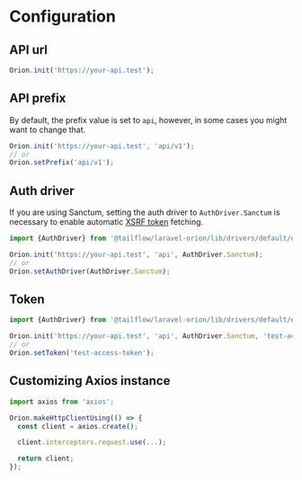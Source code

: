 # Configuration

## API url

```typescript
Orion.init('https://your-api.test');
```

## API prefix

By default, the prefix value is set to `api`, however, in some cases you might want to change that.

```typescript
Orion.init('https://your-api.test', 'api/v1');
// or
Orion.setPrefix('api/v1');
```

## Auth driver

If you are using Sanctum, setting the auth driver to `AuthDriver.Sanctum` is necessary to enable automatic [XSRF token](https://laravel.com/docs/8.x/sanctum#csrf-protection) fetching.

```typescript
import {AuthDriver} from '@tailflow/laravel-orion/lib/drivers/default/enums/authDriver';

Orion.init('https://your-api.test', 'api', AuthDriver.Sanctum);
// or
Orion.setAuthDriver(AuthDriver.Sanctum);
```

## Token

```typescript
import {AuthDriver} from '@tailflow/laravel-orion/lib/drivers/default/enums/authDriver';

Orion.init('https://your-api.test', 'api', AuthDriver.Sanctum, 'test-acess-token');
// or
Orion.setToken('test-access-token');
```

## Customizing Axios instance

```typescript
import axios from 'axios';

Orion.makeHttpClientUsing(() => {
  const client = axios.create();

  client.interceptors.request.use(...);

  return client;
});
```